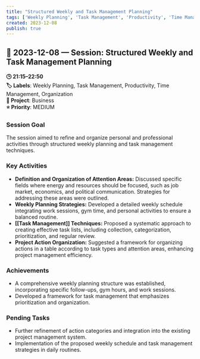 ```yaml
---
title: "Structured Weekly and Task Management Planning"
tags: ['Weekly Planning', 'Task Management', 'Productivity', 'Time Management', 'Organization']
created: 2023-12-08
publish: true
---
```


## 📅 2023-12-08 — Session: Structured Weekly and Task Management Planning

**🕒 21:15–22:50**  
**🏷️ Labels**: Weekly Planning, Task Management, Productivity, Time Management, Organization  
**📂 Project**: Business  
**⭐ Priority**: MEDIUM  


### Session Goal
The session aimed to refine and organize personal and professional activities through structured weekly planning and task management techniques.

### Key Activities
- **Definition and Organization of Attention Areas:** Discussed specific fields where energy and resources should be focused, such as job market, economics, and political communication. Strategies for addressing these areas were outlined.
- **Weekly Planning Strategies:** Developed a detailed weekly schedule integrating work sessions, gym time, and personal activities to ensure a balanced routine.
- **[[Task Management]] Techniques:** Proposed a systematic approach to creating effective task lists, including collection, categorization, prioritization, and regular review.
- **Project Action Organization:** Suggested a framework for organizing actions in a table according to task types and attention areas, enhancing project management efficiency.

### Achievements
- A comprehensive weekly planning structure was established, incorporating specific follow-ups, gym hours, and work sessions.
- Developed a framework for task management that emphasizes prioritization and organization.

### Pending Tasks
- Further refinement of action categories and integration into the existing project management system.
- Implementation of the proposed weekly schedule and task management strategies in daily routines.
